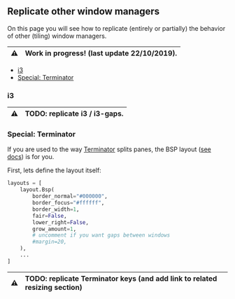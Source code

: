## Replicate other window managers
On this page you will see how to replicate
(entirely or partially) the behavior of
other (tiling) window managers.

:warning: | Work in progress! (last update 22/10/2019).
---: | :----

- [i3](#i3)
- [Special: Terminator](#special-terminator)

### i3

:warning: | TODO: replicate i3 / i3-gaps.
---: | :----

### Special: Terminator
If you are used to the way [Terminator](https://launchpad.net/terminator) splits panes,
the BSP layout ([see docs](http://docs.qtile.org/en/latest/manual/ref/layouts.html#bsp)) is for you.

First, lets define the layout itself:

```python
layouts = [
    layout.Bsp(
        border_normal="#000000",
        border_focus="#ffffff",
        border_width=1,
        fair=False,
        lower_right=False,
        grow_amount=1,
        # uncomment if you want gaps between windows
        #margin=20,
    ),
    ...
]
```

:warning: | TODO: replicate Terminator keys (and add link to related resizing section)
---: | :----